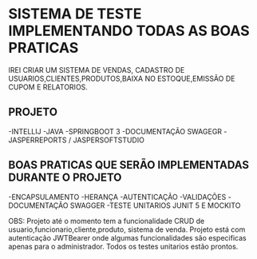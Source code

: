# SISTEMA DE TESTE IMPLEMENTANDO TODAS AS BOAS PRATICAS
IREI CRIAR UM SISTEMA DE VENDAS, CADASTRO DE USUARIOS,CLIENTES,PRODUTOS,BAIXA NO ESTOQUE,EMISSÃO DE CUPOM E RELATORIOS.

## PROJETO
-INTELLIJ
-JAVA
-SPRINGBOOT 3
-DOCUMENTAÇÃO SWAGEGR
-JASPERREPORTS / JASPERSOFTSTUDIO
## BOAS PRATICAS QUE SERÃO IMPLEMENTADAS DURANTE O PROJETO
-ENCAPSULAMENTO
-HERANÇA
-AUTENTICAÇÃO
-VALIDAÇÕES
-DOCUMENTAÇÃO SWAGGER
-TESTE UNITARIOS JUNIT 5 E MOCKITO


OBS: Projeto até o momento tem a funcionalidade CRUD de usuario,funcionario,cliente,produto, sistema de venda.
Projeto está com autenticação JWTBearer onde algumas funcionalidades são especificas apenas para o administrador.
Todos os testes unitarios estão prontos.
